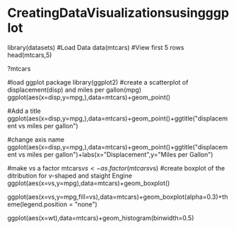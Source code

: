# CreatingDataVisualizationsusingggplot


library(datasets)
#Load Data
data(mtcars)
#View first 5 rows
head(mtcars,5)

?mtcars

#load ggplot package
library(ggplot2)
#create a scatterplot of displacement(disp) and miles per gallon(mpg)
ggplot(aes(x=disp,y=mpg,),data=mtcars)+geom_point()

#Add a title
ggplot(aes(x=disp,y=mpg,),data=mtcars)+geom_point()+ggtitle("displacement vs miles per gallon")

#change axis name
ggplot(aes(x=disp,y=mpg,),data=mtcars)+geom_point()+ggtitle("displacement vs miles per gallon")+labs(x="Displacement",y="Miles per Gallon")

#make vs a factor
mtcars$vs <-as.factor(mtcars$vs)
#create boxplot of the ditribution for v-shaped and staight Engine
ggplot(aes(x=vs,y=mpg),data=mtcars)+geom_boxplot()

ggplot(aes(x=vs,y=mpg,fill=vs),data=mtcars)+geom_boxplot(alpha=0.3)+theme(legend.position = "none")

ggplot(aes(x=wt),data=mtcars)+geom_histogram(binwidth=0.5)
